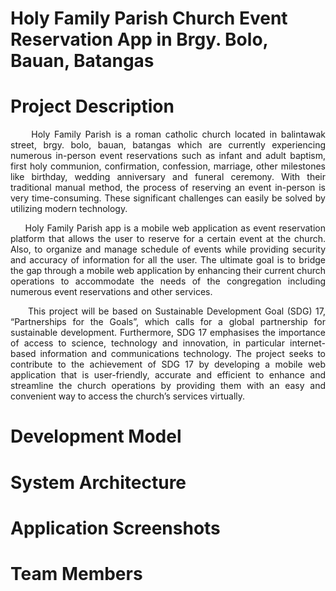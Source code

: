 # Holy Family Parish Church Event Reservation App in Brgy. Bolo, Bauan, Batangas

# Project Description

<p align="justify">&nbsp;&nbsp;&nbsp;&nbsp; Holy Family Parish is a roman catholic church located in balintawak street, brgy. bolo, bauan, batangas which are currently experiencing numerous in-person event reservations such as infant and adult baptism, first holy communion, confirmation, confession, marriage, other milestones like birthday, wedding anniversary and funeral ceremony. With their traditional manual method, the process of reserving an event in-person is very time-consuming. These significant challenges can easily be solved by utilizing modern technology.  
<p align="justify">&nbsp;&nbsp;&nbsp;&nbsp; Holy Family Parish app is a mobile web application as event reservation platform that allows the user to reserve for a certain event at the church. Also, to organize and manage schedule of events while providing security and accuracy of information for all the user. The ultimate goal is to bridge the gap through a mobile web application by enhancing their current church operations to accommodate the needs of the congregation including numerous event reservations and other services.
<p align="justify">&nbsp;&nbsp;&nbsp;&nbsp; This project will be based on Sustainable Development Goal (SDG) 17, “Partnerships for the Goals”, which calls for a global partnership for sustainable development. Furthermore, SDG 17 emphasises the importance of access to science, technology and innovation, in particular internet-based information and communications technology. The project seeks to contribute to the achievement of SDG 17 by developing a mobile web application that is user-friendly, accurate and efficient to enhance and streamline the church operations by providing them with an easy and convenient way to access the church’s services virtually.

# Development Model

# System Architecture

# Application Screenshots

# Team Members
